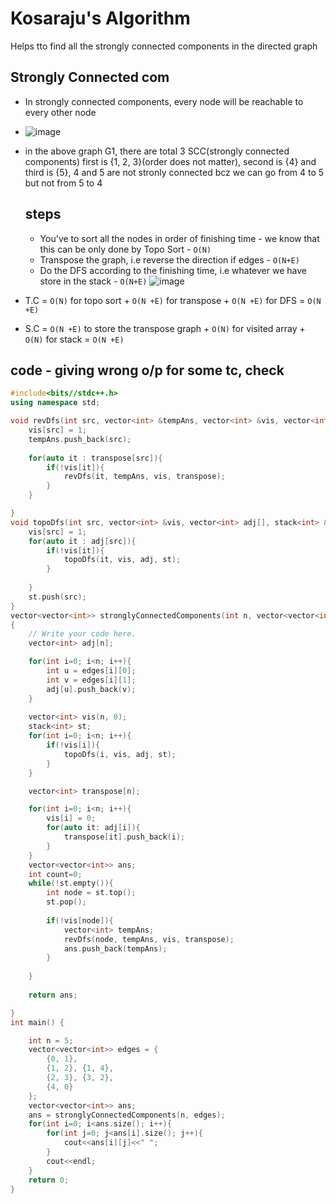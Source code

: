 # Kosaraju's Algorithm
Helps tto find all the strongly connected components in the directed graph

## Strongly Connected com
* In strongly connected components, every node will be reachable to every other node
* ![image](https://github.com/tannuchoudhary/GraphSeries/assets/42698268/e4181b05-004d-4133-aa37-95ffd6de24dc)

* in the above graph G1, there are total 3 SCC(strongly connected components) first is {1, 2, 3}(order does not matter), second is {4} and third is {5}, 4 and 5 are not stronly connected bcz we can go from 4 to 5 but not from 5 to 4

  ## steps
  * You've to sort all the nodes in order of finishing time - we know that this can be only done by Topo Sort - ```O(N)```
  * Transpose the graph, i.e reverse the direction if edges - ```O(N+E)```
  * Do the DFS according to the finishing time, i.e whatever we have store in the stack - ```O(N+E)```
![image](https://github.com/tannuchoudhary/GraphSeries/assets/42698268/6f1852fa-a248-436e-957c-94553c4c7aa5)

* T.C = ```O(N)``` for topo sort + ```O(N +E)``` for transpose + ```O(N +E)``` for DFS = ```O(N +E)```
* S.C = ```O(N +E)``` to store the transpose graph + ```O(N)``` for visited array + ```O(N)``` for stack = ```O(N +E)```

## code - giving wrong o/p for some tc, check
```cpp
#include<bits//stdc++.h>
using namespace std;

void revDfs(int src, vector<int> &tempAns, vector<int> &vis, vector<int> transpose[]){
    vis[src] = 1;
    tempAns.push_back(src);
    
    for(auto it : transpose[src]){
        if(!vis[it]){
            revDfs(it, tempAns, vis, transpose);
        }
    }

}
void topoDfs(int src, vector<int> &vis, vector<int> adj[], stack<int> &st){
    vis[src] = 1;
    for(auto it : adj[src]){
        if(!vis[it]){
            topoDfs(it, vis, adj, st);
        }
        
    }
    st.push(src);
}
vector<vector<int>> stronglyConnectedComponents(int n, vector<vector<int>> &edges)
{
    // Write your code here.
    vector<int> adj[n];

    for(int i=0; i<n; i++){
        int u = edges[i][0];
        int v = edges[i][1];
        adj[u].push_back(v);
    }
    
    vector<int> vis(n, 0);
    stack<int> st;
    for(int i=0; i<n; i++){
        if(!vis[i]){
            topoDfs(i, vis, adj, st);
        }
    }

    vector<int> transpose[n];

    for(int i=0; i<n; i++){
        vis[i] = 0;
        for(auto it: adj[i]){
            transpose[it].push_back(i);
        }
    }
    vector<vector<int>> ans;
    int count=0;
    while(!st.empty()){
        int node = st.top();
        st.pop();
        
        if(!vis[node]){
            vector<int> tempAns; 
            revDfs(node, tempAns, vis, transpose);
            ans.push_back(tempAns);
        }
        
    }
    
    return ans;

}
int main() {

    int n = 5;
    vector<vector<int>> edges = {
        {0, 1},
        {1, 2}, {1, 4},
        {2, 3}, {3, 2}, 
        {4, 0}
    };
    vector<vector<int>> ans;
    ans = stronglyConnectedComponents(n, edges);
    for(int i=0; i<ans.size(); i++){
        for(int j=0; j<ans[i].size(); j++){
            cout<<ans[i][j]<<" ";
        }
        cout<<endl;
    }
    return 0;
}
```
